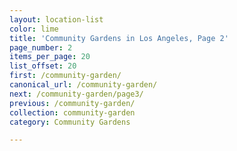 ```yaml
---
layout: location-list
color: lime
title: 'Community Gardens in Los Angeles, Page 2'
page_number: 2
items_per_page: 20
list_offset: 20
first: /community-garden/
canonical_url: /community-garden/
next: /community-garden/page3/
previous: /community-garden/
collection: community-garden
category: Community Gardens

---
```

